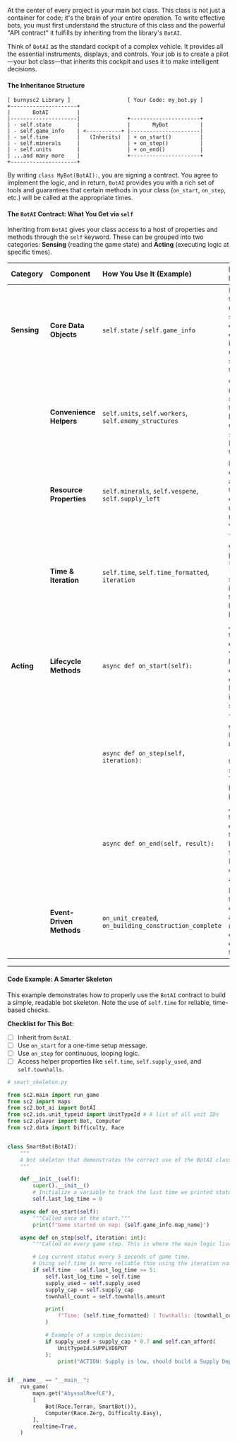 At the center of every project is your main bot class. This class is not just a container for code; it's the brain of your entire operation. To write effective bots, you must first understand the structure of this class and the powerful "API contract" it fulfills by inheriting from the library's `BotAI`.

Think of `BotAI` as the standard cockpit of a complex vehicle. It provides all the essential instruments, displays, and controls. Your job is to create a pilot—your bot class—that inherits this cockpit and uses it to make intelligent decisions.

#### **The Inheritance Structure**

```
[ burnysc2 Library ]                  [ Your Code: my_bot.py ]
+---------------------+
|       BotAI         |
|---------------------|               +----------------------+
| - self.state        |               |       MyBot          |
| - self.game_info    | <-----------+ |----------------------|
| - self.time         |   (Inherits)  | + on_start()         |
| - self.minerals     |               | + on_step()          |
| - self.units        |               | + on_end()           |
| ...and many more    |               +----------------------+
+---------------------+
```

By writing `class MyBot(BotAI):`, you are signing a contract. You agree to implement the logic, and in return, `BotAI` provides you with a rich set of tools and guarantees that certain methods in your class (`on_start`, `on_step`, etc.) will be called at the appropriate times.

#### **The `BotAI` Contract: What You Get via `self`**

Inheriting from `BotAI` gives your class access to a host of properties and methods through the `self` keyword. These can be grouped into two categories: **Sensing** (reading the game state) and **Acting** (executing logic at specific times).

| Category | Component | How You Use It (Example) | Its Purpose |
| :--- | :--- | :--- | :--- |
| **Sensing** | **Core Data Objects** | `self.state` / `self.game_info` | Provides the raw, unfiltered snapshot of all game data. This is the ultimate source of truth. |
| | **Convenience Helpers**| `self.units`, `self.workers`, `self.enemy_structures` | Clean, readable shortcuts to filtered lists of units from `self.state`. Far easier to use. |
| | **Resource Properties** | `self.minerals`, `self.vespene`, `self.supply_left` | Instant, direct access to the most commonly needed resource values. |
| | **Time & Iteration** | `self.time`, `self.time_formatted`, `iteration` | Track game progress. `self.time` (in seconds) is best for time-based logic. |
| **Acting** | **Lifecycle Methods** | `async def on_start(self):` | A "hook" that runs **once** at the very beginning of the game. Perfect for initial setup. |
| | | `async def on_step(self, iteration):` | The main game loop. Runs **repeatedly** (many times per second). Your core logic lives here. |
| | | `async def on_end(self, result):` | A "hook" that runs **once** after the game has finished. Ideal for cleanup or analysis. |
| | **Event-Driven Methods** | `on_unit_created`, `on_building_construction_complete` | Methods that run only when a specific, named event occurs in the game. |

---

#### **Code Example: A Smarter Skeleton**

This example demonstrates how to properly use the `BotAI` contract to build a simple, readable bot skeleton. Note the use of `self.time` for reliable, time-based checks.

**Checklist for This Bot:**
- [ ] Inherit from `BotAI`.
- [ ] Use `on_start` for a one-time setup message.
- [ ] Use `on_step` for continuous, looping logic.
- [ ] Access helper properties like `self.time`, `self.supply_used`, and `self.townhalls`.

```python
# smart_skeleton.py

from sc2.main import run_game  
from sc2 import maps          
from sc2.bot_ai import BotAI  
from sc2.ids.unit_typeid import UnitTypeId # A list of all unit IDs
from sc2.player import Bot, Computer 
from sc2.data import Difficulty, Race 


class SmartBot(BotAI):
    """
    A bot skeleton that demonstrates the correct use of the BotAI class.
    """

    def __init__(self):
        super().__init__()
        # Initialize a variable to track the last time we printed status.
        self.last_log_time = 0

    async def on_start(self):
        """Called once at the start."""
        print(f"Game started on map: {self.game_info.map_name}")

    async def on_step(self, iteration: int):
        """Called on every game step. This is where the main logic lives."""

        # Log current status every 5 seconds of game time.
        # Using self.time is more reliable than using the iteration number.
        if self.time - self.last_log_time >= 5:
            self.last_log_time = self.time
            supply_used = self.supply_used
            supply_cap = self.supply_cap
            townhall_count = self.townhalls.amount

            print(
                f"Time: {self.time_formatted} | Townhalls: {townhall_count} | Supply: {supply_used}/{supply_cap}"
            )

            # Example of a simple decision:
            if supply_used > supply_cap * 0.7 and self.can_afford(
                UnitTypeId.SUPPLYDEPOT
            ):
                print("ACTION: Supply is low, should build a Supply Depot.")


if __name__ == "__main__":
    run_game(
        maps.get("AbyssalReefLE"),
        [
            Bot(Race.Terran, SmartBot()),
            Computer(Race.Zerg, Difficulty.Easy),
        ],
        realtime=True,
    )
```